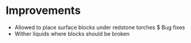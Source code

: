 # Improvements
* Allowed to place surface blocks under redstone torches
$ Bug fixes
* Wither liquids where blocks should be broken 